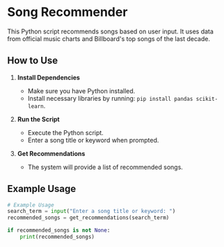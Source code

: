 # Song Recommender

This Python script recommends songs based on user input. It uses data from official music charts and Billboard's top songs of the last decade.

## How to Use

1. **Install Dependencies**
   - Make sure you have Python installed.
   - Install necessary libraries by running: `pip install pandas scikit-learn`.

2. **Run the Script**
   - Execute the Python script.
   - Enter a song title or keyword when prompted.

3. **Get Recommendations**
   - The system will provide a list of recommended songs.

## Example Usage

```python
# Example Usage
search_term = input("Enter a song title or keyword: ")
recommended_songs = get_recommendations(search_term)

if recommended_songs is not None:
    print(recommended_songs)
